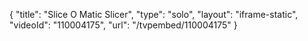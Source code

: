 {
    "title": "Slice O Matic Slicer",
    "type": "solo",
    "layout": "iframe-static",
    "videoId": "110004175",
    "url": "\/tvpembed\/110004175"
}